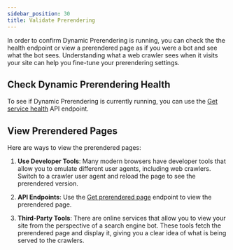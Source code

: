 ```yaml
---
sidebar_position: 30
title: Validate Prerendering
---
```


In order to confirm Dynamic Prerendering is running, you can check the the health endpoint or view a prerendered page as if you were a bot and see what the bot sees. Understanding what a web crawler sees when it visits your site can help you fine-tune your prerendering settings.

## Check Dynamic Prerendering Health

To see if Dynamic Prerendering is currently running, you can use the [Get service health](/docs/apiPrerendering#/paths/api-prerender-v1-health/get) API endpoint.

## View Prerendered Pages

Here are ways to view the prerendered pages:

1. **Use Developer Tools**: Many modern browsers have developer tools that allow you to emulate different user agents, including web crawlers. Switch to a crawler user agent and reload the page to see the prerendered version.

2. **API Endpoints**: Use the [Get prerendered page](/docs/apiPrerendering#/paths/api-prerender-v1-render-mobile---url/get) endpoint to view the prerendered page.

3. **Third-Party Tools**: There are online services that allow you to view your site from the perspective of a search engine bot. These tools fetch the prerendered page and display it, giving you a clear idea of what is being served to the crawlers.
